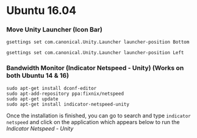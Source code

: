 
# Ubuntu 16.04

### Move Unity Launcher (Icon Bar)
```gsettings set com.canonical.Unity.Launcher launcher-position Bottom```

```gsettings set com.canonical.Unity.Launcher launcher-position Left```

### Bandwidth Monitor (Indicator Netspeed - Unity) (Works on both Ubuntu 14 & 16)
```
sudo apt-get install dconf-editor
sudo apt-add-repository ppa:fixnix/netspeed
sudo apt-get update
sudo apt-get install indicator-netspeed-unity
```

Once the installation is finished, you can go to search and type ```indicator netspeed``` and click on the application which appears below to run the *Indicator Netspeed - Unity*
